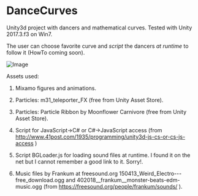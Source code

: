 # DanceCurves
Unity3d project with dancers and mathematical curves. Tested with Unity 2017.3.f3 on Win7.

The user can choose  favorite curve and *script* the dancers *at runtime* to follow it (HowTo coming soon).

![Image](../master/DanceCurvesScreenShot.jpg?raw=true)

Assets used:

1. Mixamo figures and animations.

2. Particles: m31_teleporter_FX (free from Unity Asset Store).

3. Particles: Particle Ribbon by Moonflower Carnivore (free from Unity Asset Store).

4. Script for JavaScript->C# or C#->JavaScript access (from http://www.41post.com/1935/programming/unity3d-js-cs-or-cs-js-access )

5. Script BGLoader.js for loading sound files at runtime. I found it on the net but I cannot remember a good link to it. Sorry!.

6. Music files by Frankum at freesound.org 150413_Weird_Electro---free_download.ogg and 402018__frankum__monster-beats-edm-music.ogg (from https://freesound.org/people/frankum/sounds/ ).  


